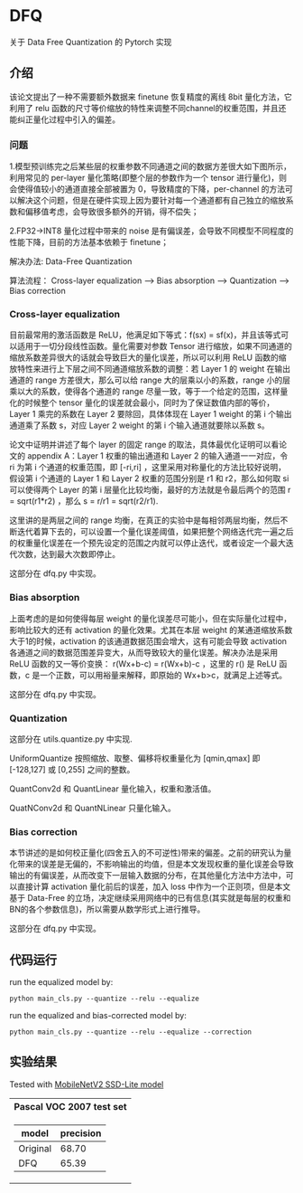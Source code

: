 # DFQ
关于 Data Free Quantization 的 Pytorch 实现
## 介绍
该论文提出了一种不需要额外数据来 finetune 恢复精度的离线 8bit 量化方法，它利用了 relu 函数的尺寸等价缩放的特性来调整不同channel的权重范围，并且还能纠正量化过程中引入的偏差。

### 问题
1.模型预训练完之后某些层的权重参数不同通道之间的数据方差很大如下图所示，利用常见的 per-layer 量化策略(即整个层的参数作为一个 tensor 进行量化)，则会使得值较小的通道直接全部被置为 0，导致精度的下降，per-channel 的方法可以解决这个问题，但是在硬件实现上因为要针对每一个通道都有自己独立的缩放系数和偏移值考虑，会导致很多额外的开销，得不偿失；

2.FP32->INT8 量化过程中带来的 noise 是有偏误差，会导致不同模型不同程度的性能下降，目前的方法基本依赖于 finetune；

解决办法: Data-Free Quantization

算法流程：
Cross-layer equalization --> Bias absorption --> Quantization --> Bias correction

### Cross-layer equalization
目前最常用的激活函数是 ReLU，他满足如下等式：f(sx) = sf(x)，并且该等式可以适用于一切分段线性函数。量化需要对参数 Tensor 进行缩放，如果不同通道的缩放系数差异很大的话就会导致巨大的量化误差，所以可以利用 ReLU 函数的缩放特性来进行上下层之间不同通道缩放系数的调整：若 Layer 1 的 weight 在输出通道的 range 方差很大，那么可以给 range 大的层乘以小的系数，range 小的层乘以大的系数，使得各个通道的 range 尽量一致，等于一个给定的范围，这样量化的时候整个 tensor 量化的误差就会最小，同时为了保证数值内部的等价，Layer 1 乘完的系数在 Layer 2 要除回，具体体现在 Layer 1 weight 的第 i 个输出通道乘了系数 s，对应 Layer 2 weight 的第 i 个输入通道就要除以系数 s。

论文中证明并讲述了每个 layer 的固定 range 的取法，具体最优化证明可以看论文的 appendix A：Layer 1 权重的输出通道和 Layer 2 的输入通道一一对应，令 ri 为第 i 个通道的权重范围，即 [-ri,ri] ，这里采用对称量化的方法比较好说明，假设第 i 个通道的 Layer 1 和 Layer 2 权重的范围分别是 r1 和 r2，那么如何取 si 可以使得两个 Layer 的第 i 层量化比较均衡，最好的方法就是令最后两个的范围 r = sqrt(r1*r2) ，那么 s = r/r1 = sqrt(r2/r1).

这里讲的是两层之间的 range 均衡，在真正的实验中是每相邻两层均衡，然后不断迭代着算下去的，可以设置一个量化误差阈值，如果把整个网络迭代完一遍之后的权重量化误差在一个预先设定的范围之内就可以停止迭代，或者设定一个最大迭代次数，达到最大次数即停止。

这部分在 dfq.py 中实现。

### Bias absorption
上面考虑的是如何使得每层 weight 的量化误差尽可能小，但在实际量化过程中，影响比较大的还有 activation 的量化效果。尤其在本层 weight 的某通道缩放系数大于1的时候，activation 的该通道数据范围会增大，这有可能会导致 activation 各通道之间的数据范围差异变大，从而导致较大的量化误差。解决办法是采用 ReLU 函数的又一等价变换： r(Wx+b-c) = r(Wx+b)-c ，这里的 r() 是 ReLU 函数，c 是一个正数，可以用裕量来解释，即原始的 Wx+b>c，就满足上述等式。

这部分在 dfq.py 中实现。

### Quantization
这部分在 utils.quantize.py 中实现.

UniformQuantize 按照缩放、取整、偏移将权重量化为 [qmin,qmax] 即 [-128,127] 或 [0,255] 之间的整数。

QuantConv2d 和 QuantLinear 量化输入，权重和激活值。

QuatNConv2d 和 QuantNLinear 只量化输入。

### Bias correction
本节讲述的是如何校正量化(四舍五入的不可逆性)带来的偏差。之前的研究认为量化带来的误差是无偏的，不影响输出的均值，但是本文发现权重的量化误差会导致输出的有偏误差，从而改变下一层输入数据的分布，在其他量化方法中方法中，可以直接计算 activation 量化前后的误差，加入 loss 中作为一个正则项，但是本文基于 Data-Free 的立场，决定继续采用网络中的已有信息(其实就是每层的权重和BN的各个参数信息)，所以需要从数学形式上进行推导。

这部分在 dfq.py 中实现。
## 代码运行

run the equalized model by:
```
python main_cls.py --quantize --relu --equalize
```

run the equalized and bias-corrected model by:
```
python main_cls.py --quantize --relu --equalize --correction
```

## 实验结果

Tested with [MobileNetV2 SSD-Lite model](https://github.com/qfgaohao/pytorch-ssd)

<table>
</th><th>Pascal VOC 2007 test set</th></tr>
<tr><td>

model      | precision
-----------|------    
Original   | 68.70 
DFQ        | 65.39 

</td></tr> </table>


